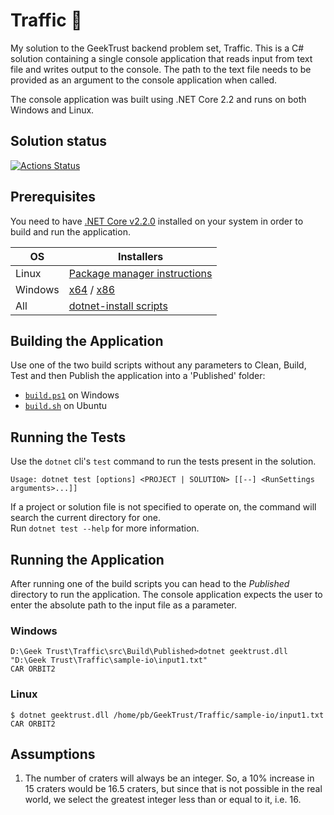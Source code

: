 # Traffic :rocket:
My solution to the GeekTrust backend problem set, Traffic. This is a C# solution containing a single console application that reads input from text file and writes output to the console. The path to the text file needs to be provided as an argument to the console application when called.

The console application was built using .NET Core 2.2 and runs on both Windows and Linux.

## Solution status
[![Actions Status](https://github.com/prajnanBhuyan/GeekTrust/workflows/Traffic%20Build%20and%20Test/badge.svg)](https://github.com/prajnanBhuyan/GeekTrust/actions?query=workflow%3A%22Traffic+Build+and+Test%22)

## Prerequisites

You need to have [.NET Core v2.2.0](https://dotnet.microsoft.com/download/dotnet-core/2.2) installed on your system in order to build and run the application.

| OS        |Installers	                    |
|-----------|-------------------------------|
| Linux	    |[Package manager instructions] |
| Windows	|[x64] / [x86]	                |
| All       |[dotnet-install scripts]       |



## Building the Application
Use one of the two build scripts  without any parameters to Clean, Build, Test and then Publish the application into a 'Published' folder:<br>
 - [`build.ps1`][build_windows] on Windows<br>
 - [`build.sh`][build_ubuntu] on Ubuntu

## Running the Tests
Use the `dotnet` cli's `test` command to run the tests present in the solution.<br>
```
Usage: dotnet test [options] <PROJECT | SOLUTION> [[--] <RunSettings arguments>...]]
```
If a project or solution file is not specified to operate on, the command will search the current directory for one.<br>
Run ```dotnet test --help``` for more information.

## Running the Application

After running one of the build scripts you can head to the _Published_ directory to run the application. The console application expects the user to enter the absolute path to the input file as a parameter.

### Windows

```
D:\Geek Trust\Traffic\src\Build\Published>dotnet geektrust.dll "D:\Geek Trust\Traffic\sample-io\input1.txt"
CAR ORBIT2
```

### Linux

```
$ dotnet geektrust.dll /home/pb/GeekTrust/Traffic/sample-io/input1.txt
CAR ORBIT2
```


## Assumptions
1. The number of craters will always be an integer. So, a 10% increase in 15 craters would be 16.5 craters, but since that is not possible in the real world, we select the greatest integer less than or equal to it, i.e. 16.


[build_ubuntu]: https://github.com/prajnanBhuyan/GeekTrust/blob/master/Traffic/build.sh
[build_windows]: https://github.com/prajnanBhuyan/GeekTrust/blob/master/Traffic/build.ps1
[x64]: https://dotnet.microsoft.com/download/dotnet-core/thank-you/sdk-2.2.100-windows-x64-installer
[x86]: https://dotnet.microsoft.com/download/dotnet-core/thank-you/sdk-2.2.100-windows-x86-installer
[Package manager instructions]: https://docs.microsoft.com/dotnet/core/install/linux-package-managers
[dotnet-install scripts]: https://dotnet.microsoft.com/download/dotnet-core/scripts